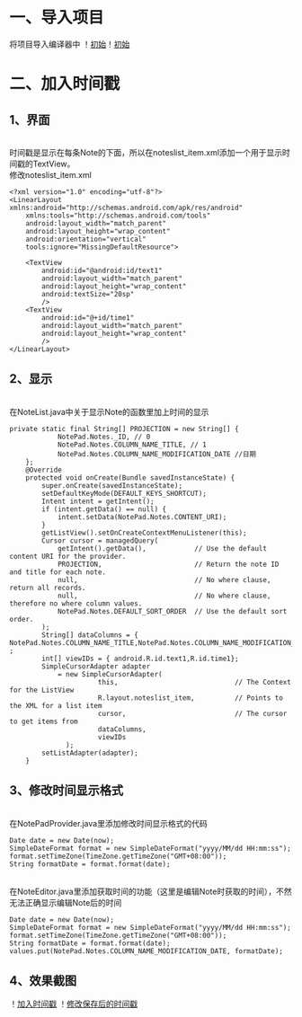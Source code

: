 # 一、导入项目
  将项目导入编译器中
！[初始](https://github.com/ryz-li/NotePad-master/blob/master/初始.jpg)！[初始](https://github.com/ryz-li/NotePad-master/blob/master/初始.jpg)
# 二、加入时间戳
## 1、界面
<br>时间戳是显示在每条Note的下面，所以在noteslist_item.xml添加一个用于显示时间戳的TextView。
<br>修改noteslist_item.xml
```
<?xml version="1.0" encoding="utf-8"?>
<LinearLayout xmlns:android="http://schemas.android.com/apk/res/android"
    xmlns:tools="http://schemas.android.com/tools"
    android:layout_width="match_parent"
    android:layout_height="wrap_content"
    android:orientation="vertical"
    tools:ignore="MissingDefaultResource">

    <TextView
        android:id="@android:id/text1"
        android:layout_width="match_parent"
        android:layout_height="wrap_content"
        android:textSize="20sp"
        />
    <TextView
        android:id="@+id/time1"
        android:layout_width="match_parent"
        android:layout_height="wrap_content"
        />
</LinearLayout>
```
## 2、显示
<br>在NoteList.java中关于显示Note的函数里加上时间的显示
```
private static final String[] PROJECTION = new String[] {
            NotePad.Notes._ID, // 0
            NotePad.Notes.COLUMN_NAME_TITLE, // 1
            NotePad.Notes.COLUMN_NAME_MODIFICATION_DATE //日期
    };
    @Override
    protected void onCreate(Bundle savedInstanceState) {
        super.onCreate(savedInstanceState);
        setDefaultKeyMode(DEFAULT_KEYS_SHORTCUT);
        Intent intent = getIntent();
        if (intent.getData() == null) {
            intent.setData(NotePad.Notes.CONTENT_URI);
        }
        getListView().setOnCreateContextMenuListener(this);
        Cursor cursor = managedQuery(
            getIntent().getData(),            // Use the default content URI for the provider.
            PROJECTION,                       // Return the note ID and title for each note.
            null,                             // No where clause, return all records.
            null,                             // No where clause, therefore no where column values.
            NotePad.Notes.DEFAULT_SORT_ORDER  // Use the default sort order.
        );
        String[] dataColumns = { NotePad.Notes.COLUMN_NAME_TITLE,NotePad.Notes.COLUMN_NAME_MODIFICATION_DATE} ;
        int[] viewIDs = { android.R.id.text1,R.id.time1};
        SimpleCursorAdapter adapter
            = new SimpleCursorAdapter(
                      this,                             // The Context for the ListView
                      R.layout.noteslist_item,          // Points to the XML for a list item
                      cursor,                           // The cursor to get items from
                      dataColumns,
                      viewIDs
              );
        setListAdapter(adapter);
    }
```
## 3、修改时间显示格式
<br>在NotePadProvider.java里添加修改时间显示格式的代码
```
Date date = new Date(now);
SimpleDateFormat format = new SimpleDateFormat("yyyy/MM/dd HH:mm:ss");
format.setTimeZone(TimeZone.getTimeZone("GMT+08:00"));
String formatDate = format.format(date);
```
<br>在NoteEditor.java里添加获取时间的功能（这里是编辑Note时获取的时间），不然无法正确显示编辑Note后的时间
```
Date date = new Date(now);
SimpleDateFormat format = new SimpleDateFormat("yyyy/MM/dd HH:mm:ss");
format.setTimeZone(TimeZone.getTimeZone("GMT+08:00"));
String formatDate = format.format(date);
values.put(NotePad.Notes.COLUMN_NAME_MODIFICATION_DATE, formatDate);
```
## 4、效果截图
！[加入时间戳](https://github.com/ryz-li/NotePad-master/blob/master/加入时间戳.jpg)
！[修改保存后的时间戳](https://github.com/ryz-li/NotePad-master/blob/master/修改保存后的时间戳.jpg)
